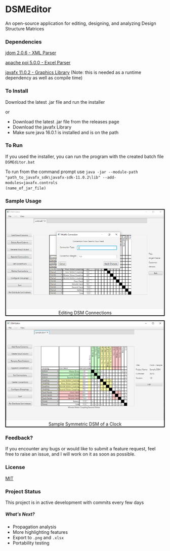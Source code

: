 # DSMEditor
An open-source application for editing, designing, and analyzing Design Structure Matrices
### Dependencies
[jdom 2.0.6 - XML Parser](http://www.jdom.org/downloads/)

[apache poi 5.0.0 - Excel Parser](https://poi.apache.org/download.html#POI-5.0.0)

[javafx 11.0.2 - Graphics Library](https://gluonhq.com/products/javafx/) (Note: this is needed as a runtime dependency as well as compile time)

### To Install
Download the latest .jar file and run the installer

or
* Download the latest .jar file from the releases page
* Download the javafx Library
* Make sure java 16.0.1 is installed and is on the path

### To Run
If you used the installer, you can run the program with the created batch file <code>DSMEditor.bat</code>

To run from the command prompt use
<code>java -jar --module-path "path_to_javafx_sdk\javafx-sdk-11.0.2\lib" --add-modules=javafx.controls (name_of_jar_file)</code>

### Sample Usage
<p style="border-width: 2px; border-color: black; border-style:solid;" align="center">
  <img src="gallery/modify_connection.png" width=1000>
  Editing DSM Connections
</p>
<p style="border-width: 2px; border-color: black; border-style:solid;" align="center">
  <img src="gallery/sample.png" width=1000>
  Sample Symmetric DSM of a Clock
</p>


### Feedback?
If you encounter any bugs or would like to submit a feature request, feel free to raise an issue, and I will work on it as soon as possible.

### License
[MIT](https://opensource.org/licenses/MIT)

### Project Status
This project is in active development with commits every few days
##### What's Next?
* Propagation analysis
* More highlighting features
* Export to <code>.png</code> and <code>.xlsx</code>
* Portability testing
